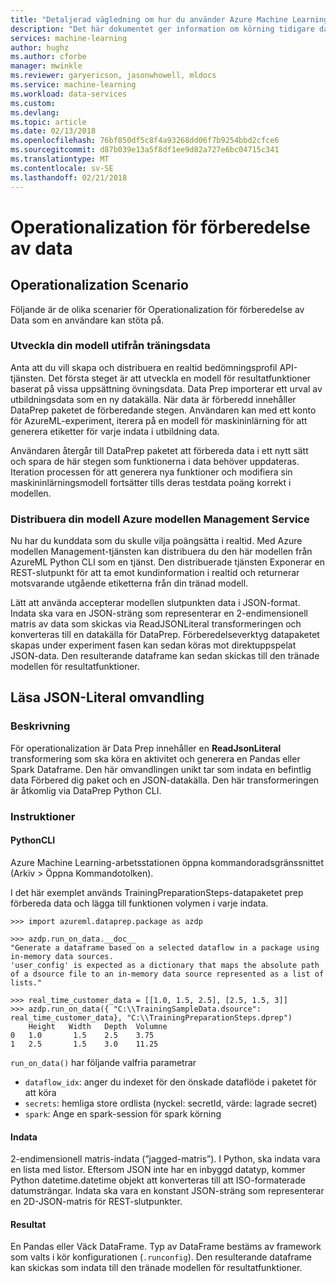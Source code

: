 ```yaml
---
title: "Detaljerad vägledning om hur du använder Azure Machine Learning Data förberedelser Operationalization | Microsoft Docs"
description: "Det här dokumentet ger information om körning tidigare datakällor och Data förberedelser paket"
services: machine-learning
author: hughz
ms.author: cforbe
manager: mwinkle
ms.reviewer: garyericson, jasonwhowell, mldocs
ms.service: machine-learning
ms.workload: data-services
ms.custom: 
ms.devlang: 
ms.topic: article
ms.date: 02/13/2018
ms.openlocfilehash: 76bf850df5c8f4a93268dd06f7b9254bbd2cfce6
ms.sourcegitcommit: d87b039e13a5f8df1ee9d82a727e6bc04715c341
ms.translationtype: MT
ms.contentlocale: sv-SE
ms.lasthandoff: 02/21/2018
---
```

# <a name="data-preparation-operationalization"></a>Operationalization för förberedelse av data 

## <a name="operationalization-scenario"></a>Operationalization Scenario

Följande är de olika scenarier för Operationalization för förberedelse av Data som en användare kan stöta på.

### <a name="develop-your-model-based-on-training-data"></a>Utveckla din modell utifrån träningsdata

Anta att du vill skapa och distribuera en realtid bedömningsprofil API-tjänsten. Det första steget är att utveckla en modell för resultatfunktioner baserat på vissa uppsättning övningsdata. Data Prep importerar ett urval av utbildningsdata som en ny datakälla. När data är förberedd innehåller DataPrep paketet de förberedande stegen. Användaren kan med ett konto för AzureML-experiment, iterera på en modell för maskininlärning för att generera etiketter för varje indata i utbildning data.

Användaren återgår till DataPrep paketet att förbereda data i ett nytt sätt och spara de här stegen som funktionerna i data behöver uppdateras. Iteration processen för att generera nya funktioner och modifiera sin maskininlärningsmodell fortsätter tills deras testdata poäng korrekt i modellen. 

### <a name="deploy-your-model-to-the-azure-model-management-service"></a>Distribuera din modell Azure modellen Management Service

Nu har du kunddata som du skulle vilja poängsätta i realtid. Med Azure modellen Management-tjänsten kan distribuera du den här modellen från AzureML Python CLI som en tjänst. Den distribuerade tjänsten Exponerar en REST-slutpunkt för att ta emot kundinformation i realtid och returnerar motsvarande utgående etiketterna från din tränad modell.

Lätt att använda accepterar modellen slutpunkten data i JSON-format. Indata ska vara en JSON-sträng som representerar en 2-endimensionell matris av data som skickas via ReadJSONLiteral transformeringen och konverteras till en datakälla för DataPrep. Förberedelseverktyg datapaketet skapas under experiment fasen kan sedan köras mot direktuppspelat JSON-data. Den resulterande dataframe kan sedan skickas till den tränade modellen för resultatfunktioner.

## <a name="read-json-literal-transformation"></a>Läsa JSON-Literal omvandling

### <a name="description"></a>Beskrivning

För operationalization är Data Prep innehåller en **ReadJsonLiteral** transformering som ska köra en aktivitet och generera en Pandas eller Spark Dataframe. Den här omvandlingen unikt tar som indata en befintlig data Förbered dig paket och en JSON-datakälla. Den här transformeringen är åtkomlig via DataPrep Python CLI.

### <a name="instructions"></a>Instruktioner

#### <a name="pythoncli"></a>PythonCLI

Azure Machine Learning-arbetsstationen öppna kommandoradsgränssnittet (Arkiv > Öppna Kommandotolken).

I det här exemplet används TrainingPreparationSteps-datapaketet prep förbereda data och lägga till funktionen volymen i varje indata.

```
>>> import azureml.dataprep.package as azdp

>>> azdp.run_on_data.__doc__
"Generate a dataframe based on a selected dataflow in a package using in-memory data sources.
'user_config' is expected as a dictionary that maps the absolute path of a dsource file to an in-memory data source represented as a list of lists."

>>> real_time_customer_data = [[1.0, 1.5, 2.5], [2.5, 1.5, 3]]
>>> azdp.run_on_data({ "C:\\TrainingSampleData.dsource": real_time_customer_data}, "C:\\TrainingPreparationSteps.dprep")
    Height   Width   Depth  Volumne
0   1.0       1.5    2.5    3.75
1   2.5       1.5    3.0    11.25
```

`run_on_data()` har följande valfria parametrar
 - `dataflow_idx`: anger du indexet för den önskade dataflöde i paketet för att köra
 - `secrets`: hemliga store ordlista (nyckel: secretId, värde: lagrade secret)
 - `spark`: Ange en spark-session för spark körning

#### <a name="input"></a>Indata

2-endimensionell matris-indata (”jagged-matris”). I Python, ska indata vara en lista med listor. Eftersom JSON inte har en inbyggd datatyp, kommer Python datetime.datetime objekt att konverteras till att ISO-formaterade datumsträngar. Indata ska vara en konstant JSON-sträng som representerar en 2D-JSON-matris för REST-slutpunkter.

#### <a name="output"></a>Resultat

En Pandas eller Väck DataFrame. Typ av DataFrame bestäms av framework som valts i kör konfigurationen (`.runconfig`). Den resulterande dataframe kan skickas som indata till den tränade modellen för resultatfunktioner.
